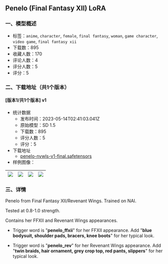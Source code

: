 ## Penelo (Final Fantasy XII) LoRA
### 一、模型概述

- 标签：`anime`, `character`, `female`, `final fantasy`, `woman`, `game character`, `video game`, `final fantasy xii`
- 下载数：895
- 收藏人数：170
- 评论人数：4
- 评分人数：5
- 评分：5

### 二、下载地址（共1个版本）

#### [版本1/共1个版本] v1

- 统计数据
  - 发布时间：2023-05-14T02:41:03.041Z
  - 原始模型：SD 1.5
  - 下载数：895
  - 评分人数：5
  - 评分：5
- 下载地址
  - [penelo-nvwls-v1-final.safetensors](https://civitai.com/api/download/models/70119)
- 样例图像：

| <img src="https://image.civitai.com/xG1nkqKTMzGDvpLrqFT7WA/d35bde22-46ea-4bf4-9c1c-496eaaa56c40/width=450/783110.jpeg" /> | <img src="https://image.civitai.com/xG1nkqKTMzGDvpLrqFT7WA/0623f0bc-45ff-4df5-9cd3-c2b2bd1f4e2b/width=450/783118.jpeg" /> | <img src="https://image.civitai.com/xG1nkqKTMzGDvpLrqFT7WA/ff5612e0-d7fc-425c-b18b-95bc328b6591/width=450/783107.jpeg" /> | <img src="https://image.civitai.com/xG1nkqKTMzGDvpLrqFT7WA/0612b580-5579-4479-88a1-0ccb1d840d56/width=450/783111.jpeg" /> |
| ---- | ---- | ---- | ---- |


### 三、详情
<p>Penelo from Final Fantasy XII/Revenant Wings. Trained on NAI.</p><p>Tested at 0.8-1.0 strength.</p><p></p><p>Contains her FFXII and Revenant Wings appearances.</p><ul><li><p>Trigger word is "<strong>penelo_ffxii</strong>" for her FFXII appearance. Add "<strong>blue bodysuit, shoulder pads, bracers, knee boots</strong>" for her typical look.</p></li><li><p>Trigger word is "<strong>penelo_rev</strong>" for her Revenant Wings appearance. Add "<strong>twin braids, hair ornament, grey crop top, red pants, slippers</strong>" for her typical look.</p></li></ul>